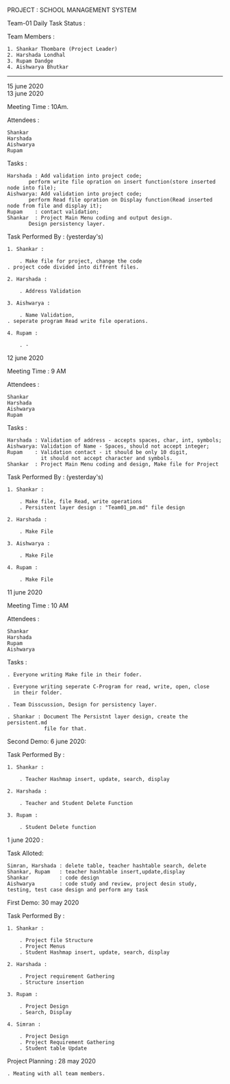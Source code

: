 PROJECT : SCHOOL MANAGEMENT  SYSTEM

Team-01 Daily Task Status :

Team Members :

    1. Shankar Thombare (Project Leader)
    2. Harshada Londhal
    3. Rupam Dandge
    4. Aishwarya Bhutkar
_______________________________________________________________________________________________________________
15 june 2020    
13 june 2020

Meeting Time : 10Am. 

Attendees :  

	Shankar
	Harshada
	Aishwarya
	Rupam
Tasks :

	Harshada : Add validation into project code;
		   perform write file opration on insert function(store inserted node into file);
	Aishwarya: Add validation into project code;
		   perform Read file opration on Display function(Read inserted node from file and display it); 
	Rupam    : contact validation;
	Shankar  : Project Main Menu coding and output design.
		   Design persistency layer.

Task Performed By : (yesterday's)

    1. Shankar :  

    	. Make file for project, change the code
	. project code divided into diffrent files.
	
    2. Harshada :
    
    	. Address Validation
    
    3. Aishwarya :
    
    	. Name Validation, 
	. seperate program Read write file operations.
    
    4. Rupam :
    
    	. -



12 june 2020

Meeting Time : 9 AM

Attendees :  

	Shankar
	Harshada
	Aishwarya
	Rupam
Tasks :

	Harshada : Validation of address - accepts spaces, char, int, symbols;
	Aishwarya: Validation of Name - Spaces, should not accept integer; 
	Rupam    : Validation contact - it should be only 10 digit, 
	           it should not accept character and symbols.
	Shankar  : Project Main Menu coding and design, Make file for Project  
	
Task Performed By : (yesterday's)

    1. Shankar :  

    	. Make file, file Read, write operations
    	. Persistent layer design : "Team01_pm.md" file design
	
    2. Harshada :
    
    	. Make File
    
    3. Aishwarya :
    
    	. Make File
    
    4. Rupam :
    
    	. Make File


11 june 2020

Meeting Time : 10 AM
		     
Attendees :  

	Shankar
	Harshada
	Rupam
	Aishwarya
    
Tasks :  

	. Everyone writing Make file in their foder.

	. Everyone writing seperate C-Program for read, write, open, close 
	  in their folder.

	. Team Disscussion, Design for persistency layer.
	
	. Shankar : Document The Persistnt layer design, create the persistent.md 
	            file for that.

Second Demo: 6 june 2020: 

Task Performed By :

    1. Shankar :  
    
        . Teacher Hashmap insert, update, search, display
            
    2. Harshada :

        . Teacher and Student Delete Function
              
    3. Rupam :  

        . Student Delete function

1 june 2020 :

Task Alloted:

    Simran, Harshada : delete table, teacher hashtable search, delete
    Shankar, Rupam   : teacher hashtable insert,update,display
    Shankar          : code design
    Aishwarya        : code study and review, project desin study, testing, test case design and perform any task

First Demo: 30 may 2020

Task Performed By :

    1. Shankar :  
    
        . Project file Structure
        . Project Menus
        . Student Hashmap insert, update, search, display
            
    2. Harshada :

        . Project requirement Gathering 
        . Structure insertion
              
    3. Rupam :  

        . Project Design
        . Search, Display

    4. Simran :   

        . Project Design 
        . Project Requirement Gathering 
        . Student table Update  

Project Planning : 28 may 2020
        
    . Meating with all team members.   

                

